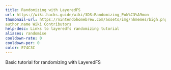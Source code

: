 ```yaml
---
title: Randomizing with LayeredFS
url: https://wiki.hacks.guide/wiki/3DS:Randomizing_Pok%C3%A9mon
thumbnail-url: https://nintendohomebrew.com/assets/img/nhmemes/bigh.png
author.name Wiki Contributors
help-desc: Links to layeredfs randomizing tutorial
aliases: randomise
cooldown-rate: 0
cooldown-per: 0
color: E74C3C
---
```


Basic tutorial for randomizing with LayeredFS
